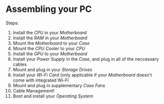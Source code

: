 # Assembling your PC

Steps:

1. Install the *CPU* in your *Motherboard*
2. Install the *RAM* in your *Motherboard*
3. Mount the *Motherboard* to your *Case*
4. Mount the *CPU Cooler* to your *CPU*
5. Install the *GPU* to your *Motherboard*
6. Install your *Power Supply* in the *Case*, and plug in all of the neccessary cables
7. Mount and plug in your *Storage Drives*
8. Install your *Wi-Fi Card* (only applicable if your *Motherboard* doesn't come with integrated Wi-Fi
9. Mount and plug in supplementary *Case Fans*
10. Cable Management!
11. Boot and install your *Operating System*
